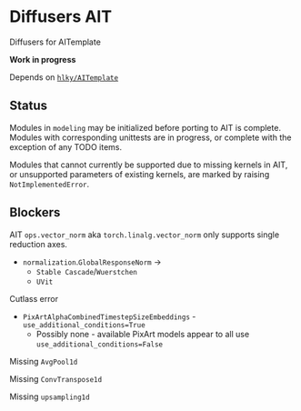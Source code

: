 # Diffusers AIT

Diffusers for AITemplate

**Work in progress**

Depends on [`hlky/AITemplate`](https://github.com/hlky/AITemplate)

## Status

Modules in `modeling` may be initialized before porting to AIT is complete. Modules with corresponding unittests are in progress, or complete with the exception of any TODO items.

Modules that cannot currently be supported due to missing kernels in AIT, or unsupported parameters of existing kernels, are marked by raising `NotImplementedError`.

## Blockers

AIT `ops.vector_norm` aka `torch.linalg.vector_norm` only supports single reduction axes.
- `normalization`.`GlobalResponseNorm` -> 
    - `Stable Cascade`/`Wuerstchen`
    - `UVit`

Cutlass error
- `PixArtAlphaCombinedTimestepSizeEmbeddings` - `use_additional_conditions=True`
    - Possibly none - available PixArt models appear to all use `use_additional_conditions=False`

Missing `AvgPool1d`

Missing `ConvTranspose1d`

Missing `upsampling1d`
